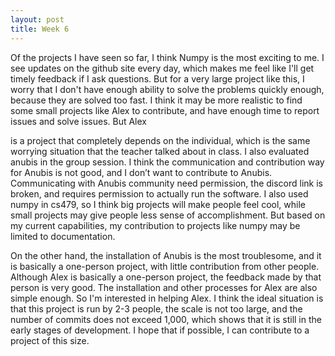 ```yaml
---
layout: post
title: Week 6
---
```




Of the projects I have seen so far, I think Numpy is the most exciting to me. I see updates on the github site every day, which makes me feel like I'll get timely feedback if I ask questions. But for a very large project like this, I worry that I don't have enough ability to solve the problems quickly enough, because they are solved too fast. I think it may be more realistic to find some small projects like Alex to contribute, and have enough time to report issues and solve issues. But Alex 
<!--more-->
is a project that completely depends on the individual, which is the same worrying situation that the teacher talked about in class. I also evaluated anubis in the group session. I think the communication and contribution way for Anubis is not good, and I don’t want to contribute to Anubis. Communicating with Anubis community need permission, the discord link is broken, and requires permission to actually run the software.
I also used numpy in cs479, so I think big projects will make people feel cool, while small projects may give people less sense of accomplishment. But based on my current capabilities, my contribution to projects like numpy may be limited to documentation.

On the other hand, the installation of Anubis is the most troublesome, and it is basically a one-person project, with little contribution from other people. Although Alex is basically a one-person project, the feedback made by that person is very good. The installation and other processes for Alex are also simple enough. So I'm interested in helping Alex. I think the ideal situation is that this project is run by 2-3 people, the scale is not too large, and the number of commits does not exceed 1,000, which shows that it is still in the early stages of development. I hope that if possible, I can contribute to a project of this size.